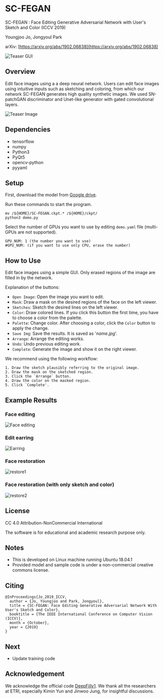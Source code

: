 # SC-FEGAN
SC-FEGAN : Face Editing Generative Adversarial Network with User's Sketch and Color (ICCV 2019)

Youngjoo Jo, Jongyoul Park

arXiv: [https://arxiv.org/abs/1902.06838](https://arxiv.org/abs/1902.06838)

![Teaser GUI](imgs/GUI.gif)

## Overview
Edit face images using a a deep neural network. Users can edit face images using intuitive inputs such as sketching and coloring, from which our network SC-FEGAN generates high quality synthetic images. We used SN-patchGAN discriminator and Unet-like generator with gated convolutional layers.

![Teaser Image](imgs/teaser.jpg)

## Dependencies
- tensorflow
- numpy
- Python3
- PyQt5
- opencv-python
- pyyaml

## Setup
First, download the model from [Google drive](https://drive.google.com/open?id=1VPsYuIK_DY3Gw07LEjUhg2LwbEDlFpq1).

Run these commands to start the program.
  ```
  mv /${HOME}/SC-FEGAN.ckpt.* /${HOME}/ckpt/
  python3 demo.py
  ```
  
Select the number of GPUs you want to use by editing `demo.yaml` file (multi-GPUs are not supported).
  ```
  GPU_NUM: 1 (the number you want to use)
  #GPU_NUM: (if you want to use only CPU, erase the number)
  ```

## How to Use
Edit face images using a simple GUI. Only erased regions of the image are filled in by the network.

Explanation of the buttons:

- `Open Image`: Open the image you want to edit.
- `Mask`: Draw a mask on the desired regions of the face on the left viewer.
- `Sketches`: Sketch the desired lines on the left viewer.
- `Color`: Draw colored lines. If you click this button the first time, you have to choose a color from the palette.
- `Palette`: Change color. After choosing a color, click the `Color` button to apply the change.
- `Save Img`: Save the results. It is saved as '*name.jpg*'.
- `Arrange`: Arrange the editing works.
- `Undo`: Undo previous editing work.
- `Complete`: Generate the image and show it on the right viewer.

  
We recommend using the following workflow:
  ```
  1. Draw the sketch plausibly referring to the original image.
  2. Draw the mask on the sketched region.
  3. Click the `Arrange` button.
  4. Draw the color on the masked region.
  5. Click `Complete'.
  ```  

## Example Results
### Face editing
![Face editing](imgs/face_edit.jpg)

### Edit earring
![Earring](imgs/earring.jpg)

### Face restoration
![restore1](imgs/restoration.jpg)

### Face restoration (with only sketch and color)
![restore2](imgs/restoration2.jpg)

## License
CC 4.0 Attribution-NonCommercial International

The software is for educational and academic research purpose only.

## Notes

- This is developed on Linux machine running Ubuntu 18.04.1
- Provided model and sample code is under a non-commercial creative commons license.

## Citing
```
@InProceedings{Jo_2019_ICCV,
  author = {Jo, Youngjoo and Park, Jongyoul},
  title = {SC-FEGAN: Face Editing Generative Adversarial Network With User's Sketch and Color},
  booktitle = {The IEEE International Conference on Computer Vision (ICCV)},
  month = {October},
  year = {2019}
}
```

## Next
- Update training code

## Acknowledgement
We acknowledge the official code [DeepFillv1](https://github.com/JiahuiYu/generative_inpainting). We thank all the researchers at ETRI, especially Kimin Yun and Jinwoo Jung, for insightful discussions.
